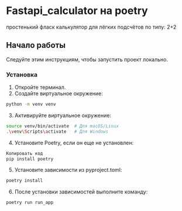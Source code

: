 # Fastapi_calculator на poetry
простенький фласк калькулятор для лёгких подсчётов по типу: 2+2

## Начало работы

Следуйте этим инструкциям, чтобы запустить проект локально.

### Установка

1. Откройте терминал.
2. Создайте виртуальное окружение:

```bash
python -m venv venv
```


3. Активируйте виртуальное окружение:
```bash
source venv/bin/activate  # Для macOS/Linux
.\venv\Scripts\activate   # Для Windows
```


4. Установите Poetry, если он еще не установлен:
```bash
Копировать код
pip install poetry
```


5. Установите зависимости из pyproject.toml:
```bash
poetry install
```


6. После установки зависимостей выполните команду:
```bash
poetry run run_app
```
